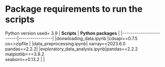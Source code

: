 # Package requirements to run the scripts
Python version used= 3.9
|       **Scripts**           | **Python packages** |
|-------------------------|-----------------|
|donwloading_data.ipynb   |cdsapi==0.7.5<br>os<>zipfile  |
|data_preprocessing.ipynb| xarray==2023.6.0<br>pandas==2.2.2|
|exploratory_data_analysis.ipynb|pandas==2.2.2<br>matplotlib===3.9.2<br>seaborn==0.13.2  |
|
